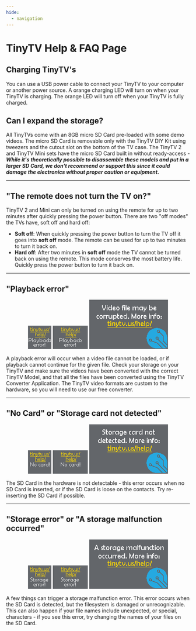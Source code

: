 ```yaml
---
hide:
  - navigation
---
```


# TinyTV Help & FAQ Page


## Charging TinyTV's

You can use a USB power cable to connect your TinyTV to your computer or another power source. A orange charging LED will turn on when your TinyTV is charging. The orange LED will turn off when your TinyTV is fully charged.


## Can I expand the storage?

All TinyTVs come with an 8GB micro SD Card pre-loaded with some demo videos. The micro SD Card is removable only with the TinyTV DIY Kit using tweezers and the cutout slot on the bottom of the TV case. The TinyTV 2 and TinyTV Mini sets have the micro SD Card built in without ready-access - ***While it's theoretically possible to disassemble these models and put in a larger SD Card, we don't recommend or support this since it could damage the electronics without proper caution or equipment.***

---

## "The remote does not turn the TV on?"

TinyTV 2 and Mini can only be turned on using the remote for up to two minutes after quickly pressing the power button. There are two "off modes" the TVs have, soft off and hard off:

  * **Soft off**: When quickly pressing the power button to turn the TV off it goes into **soft off** mode. The remote can be used for up to two minutes to turn it back on.
  * **Hard off**: After two minutes in **soft off** mode the TV cannot be turned back on using the remote. This mode conserves the most battery life. Quickly press the power button to turn it back on.

---

## "Playback error"

<center>
<img src="../images/PlaybackErrorSplash_64x64.png" alt="TinyTV Playback error TinyTV Mini" />
<img src="../images/PlaybackErrorSplash_96x64.png" alt="TinyTV Playback error TinyTV DIY Kit" />
<img src="../images/PlaybackErrorSplash_216x135.png" alt="TinyTV Playback error TinyTV 2" />
</center>

A playback error will occur when a video file cannot be loaded, or if playback cannot continue for the given file. Check your storage on your TinyTV and make sure the videos have been converted with the correct TinyTV Model, and that all the files have been converted using the TinyTV Converter Application. The TinyTV video formats are custom to the hardware, so you will need to use our free converter.

---

## "No Card" or "Storage card not detected"

<center>
<img src="../images/NoCardSplash_64x64.png" alt="TinyTV No card error TinyTV Mini" />
<img src="../images/NoCardSplash_96x64.png" alt="TinyTV No card error TinyTV DIY Kit" />
<img src="../images/NoCardSplash_216x135.png" alt="TinyTV No card error TinyTV 2" />
</center>

The SD Card in the hardware is not detectable - this error occurs when no SD Card is inserted, or if the SD Card is loose on the contacts. Try re-inserting the SD Card if possible.

---

## "Storage error" or "A storage malfunction occurred"

<center>
<img src="../images/StorageErrorSplash_64x64.png" alt="TinyTV Storage error TinyTV Mini" />
<img src="../images/StorageErrorSplash_96x64.png" alt="TinyTV Storage error TinyTV DIY Kit" />
<img src="../images/StorageErrorSplash_216x135.png" alt="TinyTV Storage error TinyTV 2" />
</center>


A few things can trigger a storage malfunction error. This error occurs when the SD Card is detected, but the filesystem is damaged or unrecognizable. This can also happen if your file names include unexpected, or special, characters - if you see this error, try changing the names of your files on the SD Card.